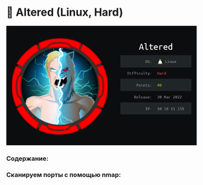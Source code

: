 # 🔴 Altered (Linux, Hard)

![](../.gitbook/assets/image.png)

### Содержание:



### Сканируем порты с помощью nmap:

